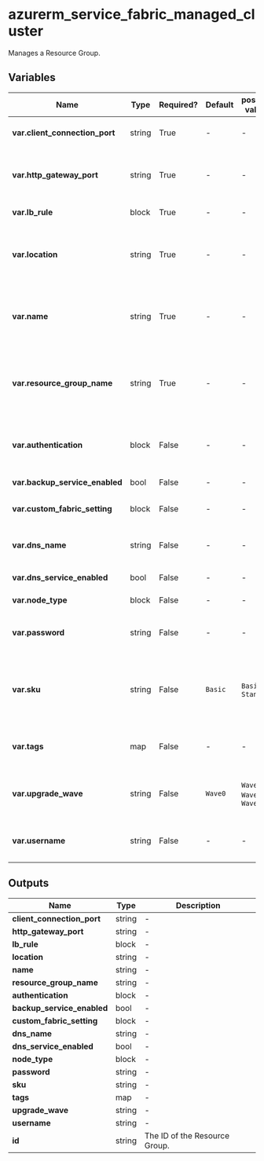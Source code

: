 # azurerm_service_fabric_managed_cluster

Manages a Resource Group.

## Variables

| Name | Type | Required? |  Default  |  possible values |  Description |
| ---- | ---- | --------- |  ----------- | ----------- | ----------- |
| **var.client_connection_port** | string | True | -  |  -  |  Port to use when connecting to the cluster. | 
| **var.http_gateway_port** | string | True | -  |  -  |  Port that should be used by the Service Fabric Explorer to visualize applications and cluster status. | 
| **var.lb_rule** | block | True | -  |  -  |  One or more `lb_rule` blocks. | 
| **var.location** | string | True | -  |  -  |  The Azure Region where the Resource Group should exist. Changing this forces a new Resource Group to be created. | 
| **var.name** | string | True | -  |  -  |  The name which should be used for this Resource Group. Changing this forces a new Resource Group to be created. | 
| **var.resource_group_name** | string | True | -  |  -  |  The name of the Resource Group where the Resource Group should exist. Changing this forces a new Resource Group to be created. | 
| **var.authentication** | block | False | -  |  -  |  Controls how connections to the cluster are authenticated. A `authentication` block. | 
| **var.backup_service_enabled** | bool | False | -  |  -  |  If true, backup service is enabled. | 
| **var.custom_fabric_setting** | block | False | -  |  -  |  One or more `custom_fabric_setting` blocks. | 
| **var.dns_name** | string | False | -  |  -  |  Hostname for the cluster. If unset the cluster's name will be used.. | 
| **var.dns_service_enabled** | bool | False | -  |  -  |  If true, DNS service is enabled. | 
| **var.node_type** | block | False | -  |  -  |  One or more `node_type` blocks. | 
| **var.password** | string | False | -  |  -  |  Administrator password for the VMs that will be created as part of this cluster. | 
| **var.sku** | string | False | `Basic`  |  `Basic`, `Standard`  |  SKU for this cluster. Changing this forces a new resource to be created. Default is `Basic`, allowed values are either `Basic` or `Standard`. | 
| **var.tags** | map | False | -  |  -  |  A mapping of tags which should be assigned to the Resource Group. | 
| **var.upgrade_wave** | string | False | `Wave0`  |  `Wave0`, `Wave1`, `Wave2`  |  Upgrade wave for the fabric runtime. Default is `Wave0`, allowed value must be one of `Wave0`, `Wave1`, or `Wave2`. | 
| **var.username** | string | False | -  |  -  |  Administrator password for the VMs that will be created as part of this cluster. | 



## Outputs

| Name | Type | Description |
| ---- | ---- | --------- | 
| **client_connection_port** | string  | - | 
| **http_gateway_port** | string  | - | 
| **lb_rule** | block  | - | 
| **location** | string  | - | 
| **name** | string  | - | 
| **resource_group_name** | string  | - | 
| **authentication** | block  | - | 
| **backup_service_enabled** | bool  | - | 
| **custom_fabric_setting** | block  | - | 
| **dns_name** | string  | - | 
| **dns_service_enabled** | bool  | - | 
| **node_type** | block  | - | 
| **password** | string  | - | 
| **sku** | string  | - | 
| **tags** | map  | - | 
| **upgrade_wave** | string  | - | 
| **username** | string  | - | 
| **id** | string  | The ID of the Resource Group. | 